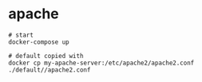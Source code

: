 # apache


```shell
# start
docker-compose up

# default copied with
docker cp my-apache-server:/etc/apache2/apache2.conf ./default//apache2.conf
```
